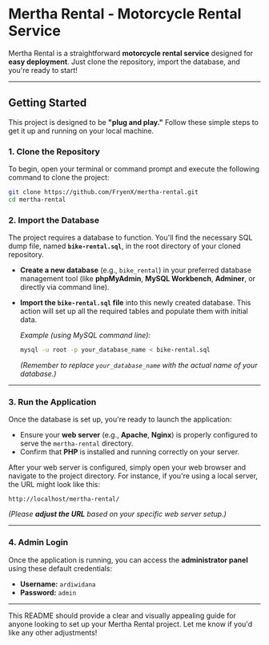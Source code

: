 # Mertha Rental - Motorcycle Rental Service

[](https://www.google.com/search?q=LICENSE)
[](https://www.google.com/search?q=https://github.com/FryenX/mertha-rental/stargazers)
[](https://www.google.com/search?q=https://github.com/FryenX/mertha-rental/network/members)

Mertha Rental is a straightforward **motorcycle rental service** designed for **easy deployment**. Just clone the repository, import the database, and you're ready to start\!

-----

## Getting Started

This project is designed to be **"plug and play."** Follow these simple steps to get it up and running on your local machine.

### 1\. Clone the Repository

To begin, open your terminal or command prompt and execute the following command to clone the project:

```bash
git clone https://github.com/FryenX/mertha-rental.git
cd mertha-rental
```

### 2\. Import the Database

The project requires a database to function. You'll find the necessary SQL dump file, named **`bike-rental.sql`**, in the root directory of your cloned repository.

  * **Create a new database** (e.g., `bike_rental`) in your preferred database management tool (like **phpMyAdmin**, **MySQL Workbench**, **Adminer**, or directly via command line).

  * **Import the `bike-rental.sql` file** into this newly created database. This action will set up all the required tables and populate them with initial data.

    *Example (using MySQL command line):*

    ```bash
    mysql -u root -p your_database_name < bike-rental.sql
    ```

    *(Remember to replace `your_database_name` with the actual name of your database.)*

-----

### 3\. Run the Application

Once the database is set up, you're ready to launch the application:

  * Ensure your **web server** (e.g., **Apache**, **Nginx**) is properly configured to serve the `mertha-rental` directory.
  * Confirm that **PHP** is installed and running correctly on your server.

After your web server is configured, simply open your web browser and navigate to the project directory. For instance, if you're using a local server, the URL might look like this:

```
http://localhost/mertha-rental/
```

*(Please **adjust the URL** based on your specific web server setup.)*

-----

### 4\. Admin Login

Once the application is running, you can access the **administrator panel** using these default credentials:

  * **Username:** `ardiwidana`
  * **Password:** `admin`

-----

This README should provide a clear and visually appealing guide for anyone looking to set up your Mertha Rental project. Let me know if you'd like any other adjustments\!
